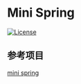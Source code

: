 # Mini Spring
[![License](https://img.shields.io/badge/license-Apache%202-4EB1BA.svg)](https://www.apache.org/licenses/LICENSE-2.0.html)
## 参考项目
[mini spring](https://github.com/DerekYRC/mini-spring.git)

